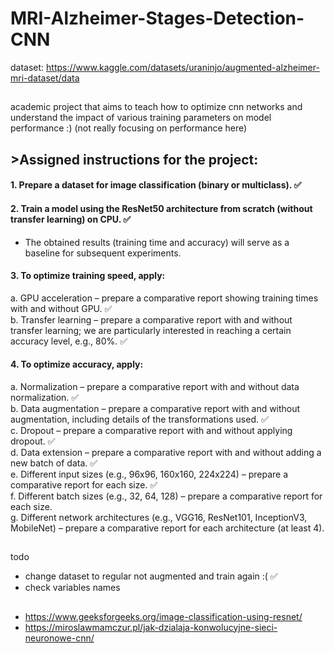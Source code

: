 # MRI-Alzheimer-Stages-Detection-CNN
dataset: https://www.kaggle.com/datasets/uraninjo/augmented-alzheimer-mri-dataset/data 
##
academic project that aims to teach how to optimize cnn networks and understand the impact of various training parameters on model performance :) (not really focusing on performance here)

## >Assigned instructions for the project:
#### 1. Prepare a dataset for image classification (binary or multiclass). ✅
#### 2. Train a model using the ResNet50 architecture from scratch (without transfer learning) on CPU. ✅
- The obtained results (training time and accuracy) will serve as a baseline for subsequent experiments. 
#### 3. To optimize training speed, apply:
a. GPU acceleration – prepare a comparative report showing training times with and without GPU. ✅\
b. Transfer learning – prepare a comparative report with and without transfer learning; we are particularly interested in reaching a certain accuracy level, e.g., 80%. ✅
#### 4. To optimize accuracy, apply: 
a. Normalization – prepare a comparative report with and without data normalization. ✅\
b. Data augmentation – prepare a comparative report with and without augmentation, including details of the transformations used. ✅\
c. Dropout – prepare a comparative report with and without applying dropout. ✅\
d. Data extension – prepare a comparative report with and without adding a new batch of data. ✅\
e. Different input sizes (e.g., 96x96, 160x160, 224x224) – prepare a comparative report for each size. ✅\
f. Different batch sizes (e.g., 32, 64, 128) – prepare a comparative report for each size. \
g. Different network architectures (e.g., VGG16, ResNet101, InceptionV3, MobileNet) – prepare a comparative report for each architecture (at least 4). 

##
todo
- change dataset to regular not augmented and train again :( ✅
- check variables names 

## 
- https://www.geeksforgeeks.org/image-classification-using-resnet/ 
- https://miroslawmamczur.pl/jak-dzialaja-konwolucyjne-sieci-neuronowe-cnn/

